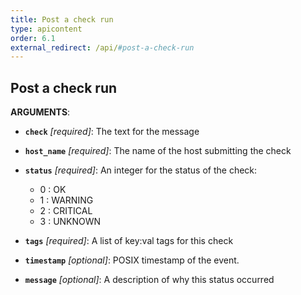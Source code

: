```yaml
---
title: Post a check run
type: apicontent
order: 6.1
external_redirect: /api/#post-a-check-run
---
```


## Post a check run

**ARGUMENTS**:

* **`check`** *[required]*:
    The text for the message

* **`host_name`** *[required]*:
    The name of the host submitting the check

* **`status`** *[required]*:
    An integer for the status of the check:
    * 0 : OK
    * 1 : WARNING
    * 2 : CRITICAL
    * 3 : UNKNOWN

* **`tags`** *[required]*:
    A list of key:val tags for this check

* **`timestamp`** *[optional]*:
    POSIX timestamp of the event.

* **`message`** *[optional]*:
    A description of why this status occurred
